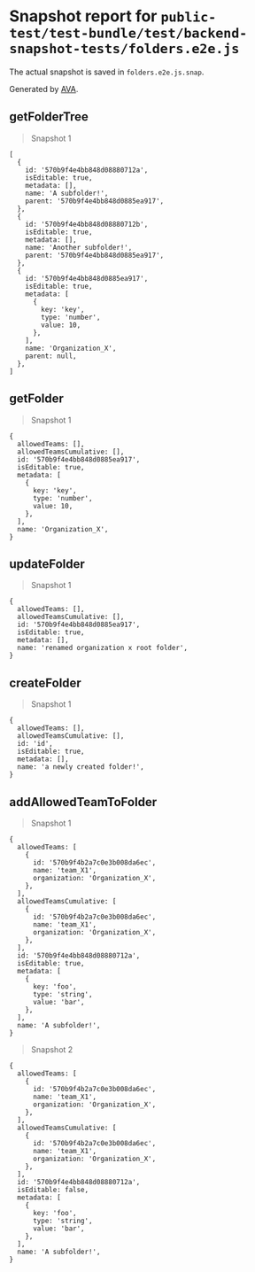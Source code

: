 # Snapshot report for `public-test/test-bundle/test/backend-snapshot-tests/folders.e2e.js`

The actual snapshot is saved in `folders.e2e.js.snap`.

Generated by [AVA](https://avajs.dev).

## getFolderTree

> Snapshot 1

    [
      {
        id: '570b9f4e4bb848d08880712a',
        isEditable: true,
        metadata: [],
        name: 'A subfolder!',
        parent: '570b9f4e4bb848d0885ea917',
      },
      {
        id: '570b9f4e4bb848d08880712b',
        isEditable: true,
        metadata: [],
        name: 'Another subfolder!',
        parent: '570b9f4e4bb848d0885ea917',
      },
      {
        id: '570b9f4e4bb848d0885ea917',
        isEditable: true,
        metadata: [
          {
            key: 'key',
            type: 'number',
            value: 10,
          },
        ],
        name: 'Organization_X',
        parent: null,
      },
    ]

## getFolder

> Snapshot 1

    {
      allowedTeams: [],
      allowedTeamsCumulative: [],
      id: '570b9f4e4bb848d0885ea917',
      isEditable: true,
      metadata: [
        {
          key: 'key',
          type: 'number',
          value: 10,
        },
      ],
      name: 'Organization_X',
    }

## updateFolder

> Snapshot 1

    {
      allowedTeams: [],
      allowedTeamsCumulative: [],
      id: '570b9f4e4bb848d0885ea917',
      isEditable: true,
      metadata: [],
      name: 'renamed organization x root folder',
    }

## createFolder

> Snapshot 1

    {
      allowedTeams: [],
      allowedTeamsCumulative: [],
      id: 'id',
      isEditable: true,
      metadata: [],
      name: 'a newly created folder!',
    }

## addAllowedTeamToFolder

> Snapshot 1

    {
      allowedTeams: [
        {
          id: '570b9f4b2a7c0e3b008da6ec',
          name: 'team_X1',
          organization: 'Organization_X',
        },
      ],
      allowedTeamsCumulative: [
        {
          id: '570b9f4b2a7c0e3b008da6ec',
          name: 'team_X1',
          organization: 'Organization_X',
        },
      ],
      id: '570b9f4e4bb848d08880712a',
      isEditable: true,
      metadata: [
        {
          key: 'foo',
          type: 'string',
          value: 'bar',
        },
      ],
      name: 'A subfolder!',
    }

> Snapshot 2

    {
      allowedTeams: [
        {
          id: '570b9f4b2a7c0e3b008da6ec',
          name: 'team_X1',
          organization: 'Organization_X',
        },
      ],
      allowedTeamsCumulative: [
        {
          id: '570b9f4b2a7c0e3b008da6ec',
          name: 'team_X1',
          organization: 'Organization_X',
        },
      ],
      id: '570b9f4e4bb848d08880712a',
      isEditable: false,
      metadata: [
        {
          key: 'foo',
          type: 'string',
          value: 'bar',
        },
      ],
      name: 'A subfolder!',
    }
